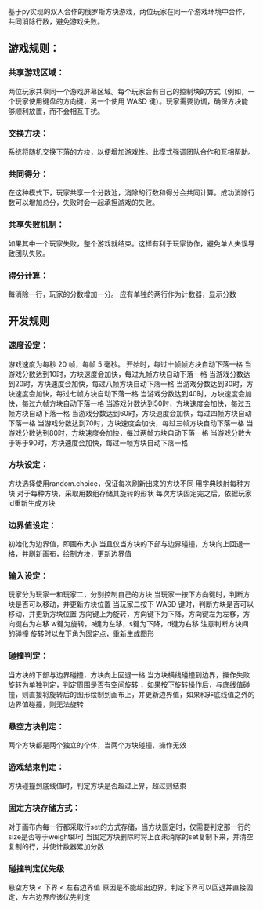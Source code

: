 基于py实现的双人合作的俄罗斯方块游戏，两位玩家在同一个游戏环境中合作，共同消除行数，避免游戏失败。
## 游戏规则：
### 共享游戏区域：

两位玩家共享同一个游戏屏幕区域。每个玩家会有自己的控制块的方式（例如，一个玩家使用键盘的方向键，另一个使用 WASD 键）。玩家需要协调，确保方块能够顺利放置，而不会相互干扰。
### 交换方块：

系统将随机交换下落的方块，以便增加游戏性。此模式强调团队合作和互相帮助。
### 共同得分：

在这种模式下，玩家共享一个分数池，消除的行数和得分会共同计算。成功消除行数可以增加总分，失败时会一起承担游戏的失败。
### 共享失败机制：

如果其中一个玩家失败，整个游戏就结束。这样有利于玩家协作，避免单人失误导致团队失败。

### 得分计算：
每消除一行，玩家的分数增加一分。
应有单独的两行作为计数器，显示分数

## 开发规则
### 速度设定：
游戏速度为每秒 20 帧，每帧 5 毫秒。
开始时，每过十帧帧方块自动下落一格
当游戏分数达到10时，方块速度会加快，每过九帧方块自动下落一格
当游戏分数达到20时，方块速度会加快，每过八帧方块自动下落一格
当游戏分数达到30时，方块速度会加快，每过七帧方块自动下落一格
当游戏分数达到40时，方块速度会加快，每过六帧方块自动下落一格
当游戏分数达到50时，方块速度会加快，每过五帧方块自动下落一格
当游戏分数达到60时，方块速度会加快，每过四帧方块自动下落一格
当游戏分数达到70时，方块速度会加快，每过三帧方块自动下落一格 
当游戏分数达到80时，方块速度会加快，每过两帧方块自动下落一格
当游戏分数大于等于90时，方块速度会加快，每过一帧方块自动下落一格

### 方块设定：
方块选择使用random.choice，保证每次刷新出来的方块不同
用字典映射每种方块
对于每种方块，采取用数组存储其旋转的形状
每次方块固定完之后，依据玩家id重新生成方块

### 边界值设定：
初始化为边界值，即画布大小
当且仅当方块的下部与边界碰撞，方块向上回退一格，并刷新画布，绘制方块，更新边界值

### 输入设定：
玩家分为玩家一和玩家二，分别控制自己的方块
当玩家一按下方向键时，判断方块是否可以移动，并更新方块位置
当玩家二按下 WASD 键时，判断方块是否可以移动，并更新方块位置
方向键上为旋转，方向键下为下降，方向键左为左移，方向键右为右移
w键为旋转，a键为左移，s键为下降，d键为右移
注意判断方块间的碰撞
旋转时以左下角为固定点，重新生成图形


### 碰撞判定：
当方块的下部与边界碰撞，方块向上回退一格
当方块横线碰撞到边界，操作失败
旋转为单独判定，判定周围是否有空间旋转 ，如果按下旋转操作后，与底线值碰撞，则直接将旋转后的图形绘制到画布上，并更新边界值，如果和非底线值之外的边界值碰撞，则无法旋转

### 悬空方块判定：
两个方块都是两个独立的个体，当两个方块碰撞，操作无效

### 游戏结束判定：
方块碰撞到底线值时，判定方块是否超过上界，超过则结束

### 固定方块存储方式：
对于画布内每一行都采取行set的方式存储，当方块固定时，仅需要判定那一行的size是否等于weight即可
当固定方块删除时将上面未消除的set复制下来，并清空复制的行，并使计数器累加分数

### 碰撞判定优先级
悬空方块 < 下界 < 左右边界值
原因是不能超出边界，判定下界可以回退并直接固定，左右边界应该优先判定
